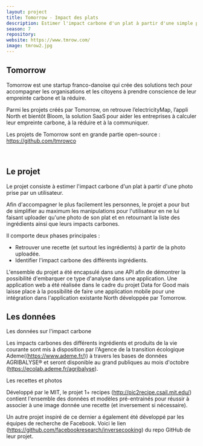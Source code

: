 ```yaml
---
layout: project
title: Tomorrow - Impact des plats
description: Estimer l'impact carbone d'un plat à partir d'une simple photo.
season: 7
repository: 
website: https://www.tmrow.com/
image: tmrow2.jpg
---
```


## Tomorrow

Tomorrow est une startup franco-danoise qui crée des solutions tech pour accompagner les organisations et les citoyens à prendre conscience de leur empreinte carbone et la réduire.

Parmi les projets créés par Tomorrow, on retrouve l’electricityMap, l’appli North et bientôt Bloom, la solution SaaS pour aider les entreprises à calculer leur empreinte carbone, à la réduire et à la communiquer.

Les projets de Tomorrow sont en grande partie open-source : https://github.com/tmrowco

<br>

## Le projet

Le projet consiste à estimer l'impact carbone d'un plat à partir d'une photo prise par un utilisateur. 

Afin d'accompagner le plus facilement les personnes, le projet a pour but de simplifier au maximum les manipulations pour l'utilisateur en ne lui faisant uploader qu'une photo de son plat et en retournant la liste des ingrédients ainsi que leurs impacts carbones.

Il comporte deux phases principales :
- Retrouver une recette (et surtout les ingrédients) à partir de la photo uploadée.
- Identifier l'impact carbone des différents ingrédients.

L'ensemble du projet a été encapsulé dans une API afin de démontrer la possibilité d'embarquer ce type d'analyse dans une application. Une application web a été réalisée dans le cadre du projet Data for Good mais laisse place à la possibilité de faire une application mobile pour une intégration dans l'application existante North développée par Tomorrow.


## Les données

Les données sur l'impact carbone

Les impacts carbones des différents ingrédients et produits de la vie courante sont mis à disposition par l'Agence de la transition écologique Ademe((https://www.ademe.fr/)) à travers les bases de données AGRIBALYSE® et seront disponible au grand publiques au mois d'octobre (https://ecolab.ademe.fr/agribalyse).

Les recettes et photos

Développé par le MIT, le projet 1+ recipes (http://pic2recipe.csail.mit.edu/) contient l'ensemble des données et modèles pré-entrainés pour réussir à associer à une image donnée une recette (et inversement si nécessaire).

Un autre projet inspiré de ce dernier a également été développé par les équipes de recherche de Facebook. Voici le lien (https://github.com/facebookresearch/inversecooking) du repo GitHub de leur projet.
